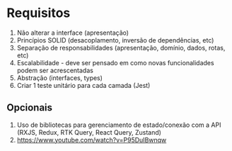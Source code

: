 
# Requisitos

1. Não alterar a interface (apresentação)
3. Princípios SOLID (desacoplamento, inversão de dependências, etc)
4. Separação de responsabilidades (apresentação, domínio, dados, rotas, etc)
5. Escalabilidade - deve ser pensado em como novas funcionalidades podem ser acrescentadas
6. Abstração (interfaces, types)
7. Criar 1 teste unitário para cada camada (Jest)

## Opcionais

1. Uso de bibliotecas para gerenciamento de estado/conexão com a API (RXJS, Redux, RTK Query, React Query, Zustand)
  1. https://www.youtube.com/watch?v=P95DuIBwnqw
